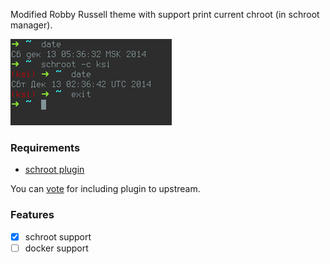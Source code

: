 Modified Robby Russell theme with support print current chroot (in schroot manager).

![Print current chroot](zsh-theme.png?raw=true)

### Requirements

 * [schroot plugin](https://github.com/fshp/oh-my-zsh/tree/schroot)

You can [vote](https://github.com/robbyrussell/oh-my-zsh/pull/3865) for including plugin to upstream.

### Features

- [x] schroot support
- [ ] docker support
